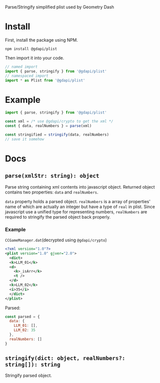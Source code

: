 Parse/Stringify simplified plist used by Geometry Dash

# Install
First, install the package using NPM.
```
npm install @gdapi/plist
```
Then import it into your code.
```javascript
// named import
import { parse, stringify } from '@gdapi/plist'
// namespaced import
import * as Plist from '@gdapi/plist'
```

# Example
```javascript
import { parse, stringify } from '@gdapi/plist'

const xml = /* use @gdapi/crypto to get the xml */ 
const { data, realNumbers } = parse(xml)

const stringified = stringify(data, realNumbers)
// save it somehow
```

# Docs
## `parse(xmlStr: string): object`
Parse string containing xml contents into javascript object. Returned object contains two properties: `data` and `realNumbers`.

`data` property holds a parsed object. `realNumbers` is a array of properties' name of which are actually an integer but have a type of `real` in plist. Since javascript use a unified type for representing numbers, `realNumbers` are required to stringify the parsed object back properly.

### Example
`CCGameManager.dat`(decrypted using `@gdapi/crypto`)
```xml
<?xml version="1.0"?>
<plist version="1.0" gjver="2.0">
  <dict>
  <k>LLM_01</k>
  <d>
    <k>_isArr</k>
    <t />
  </d>
  <k>LLM_02</k>
  <i>35</i>
  </dict>
</plist>
```

Parsed:
```javascript
const parsed = {
  data: {
    LLM_01: [],
    LLM_02: 35
  }, 
  realNumbers: []
}
```

## `stringify(dict: object, realNumbers?: string[]): string`
Stringify parsed object.